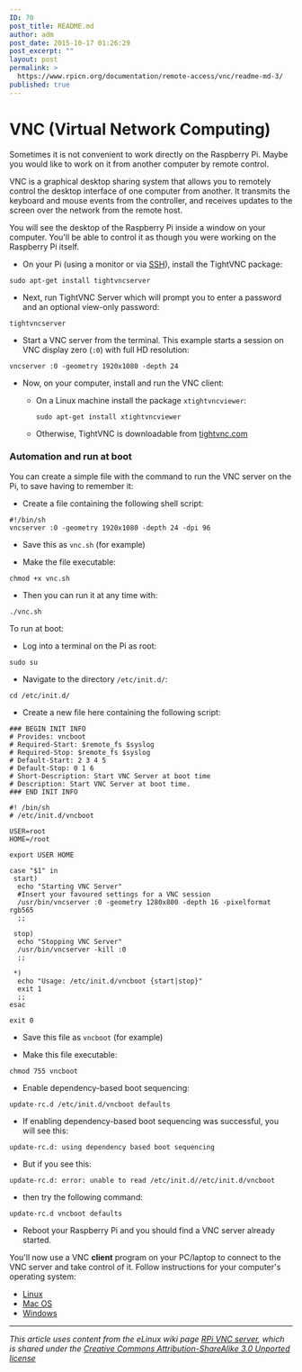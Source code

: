 ```yaml
---
ID: 70
post_title: README.md
author: adm
post_date: 2015-10-17 01:26:29
post_excerpt: ""
layout: post
permalink: >
  https://www.rpicn.org/documentation/remote-access/vnc/readme-md-3/
published: true
---
```

# VNC (Virtual Network Computing)

Sometimes it is not convenient to work directly on the Raspberry Pi. Maybe you would like to work on it from another computer by remote control.

VNC is a graphical desktop sharing system that allows you to remotely control the desktop interface of one computer from another. It transmits the keyboard and mouse events from the controller, and receives updates to the screen over the network from the remote host.

You will see the desktop of the Raspberry Pi inside a window on your computer. You'll be able to control it as though you were working on the Raspberry Pi itself.

- On your Pi (using a monitor or via [SSH](../ssh/README.md)), install the TightVNC package:

```
sudo apt-get install tightvncserver
```

- Next, run TightVNC Server which will prompt you to enter a password and an optional view-only password:

```
tightvncserver
```

- Start a VNC server from the terminal. This example starts a session on VNC display zero (```:0```) with full HD resolution:

```
vncserver :0 -geometry 1920x1080 -depth 24
```

- Now, on your computer, install and run the VNC client:

  - On a Linux machine install the package `xtightvncviewer`:

    `sudo apt-get install xtightvncviewer`

  - Otherwise, TightVNC is downloadable from [tightvnc.com](http://www.tightvnc.com/download.php)

### Automation and run at boot

You can create a simple file with the command to run the VNC server on the Pi, to save having to remember it:

- Create a file containing the following shell script:

```
#!/bin/sh
vncserver :0 -geometry 1920x1080 -depth 24 -dpi 96
```

- Save this as ```vnc.sh``` (for example)

- Make the file executable:

```
chmod +x vnc.sh
```

- Then you can run it at any time with:

```
./vnc.sh
```

To run at boot:

- Log into a terminal on the Pi as root:

```
sudo su
```

- Navigate to the directory ```/etc/init.d/```:

```
cd /etc/init.d/
```

- Create a new file here containing the following script:

```
### BEGIN INIT INFO
# Provides: vncboot
# Required-Start: $remote_fs $syslog
# Required-Stop: $remote_fs $syslog
# Default-Start: 2 3 4 5
# Default-Stop: 0 1 6
# Short-Description: Start VNC Server at boot time
# Description: Start VNC Server at boot time.
### END INIT INFO

#! /bin/sh
# /etc/init.d/vncboot

USER=root
HOME=/root

export USER HOME

case "$1" in
 start)
  echo "Starting VNC Server"
  #Insert your favoured settings for a VNC session
  /usr/bin/vncserver :0 -geometry 1280x800 -depth 16 -pixelformat rgb565
  ;;

 stop)
  echo "Stopping VNC Server"
  /usr/bin/vncserver -kill :0
  ;;

 *)
  echo "Usage: /etc/init.d/vncboot {start|stop}"
  exit 1
  ;;
esac

exit 0
```

- Save this file as ```vncboot``` (for example)

- Make this file executable:

```
chmod 755 vncboot
```

- Enable dependency-based boot sequencing:

```
update-rc.d /etc/init.d/vncboot defaults
```

- If enabling dependency-based boot sequencing was successful, you will see this:

```
update-rc.d: using dependency based boot sequencing
```

- But if you see this:

```
update-rc.d: error: unable to read /etc/init.d//etc/init.d/vncboot
```

- then try the following command:

```
update-rc.d vncboot defaults
```

- Reboot your Raspberry Pi and you should find a VNC server already started.

You'll now use a VNC **client** program on your PC/laptop to connect to the VNC server and take control of it. Follow instructions for your computer's operating system:

- [Linux](linux.md)
- [Mac OS](mac.md)
- [Windows](windows.md)

---

*This article uses content from the eLinux wiki page [RPi VNC server](http://elinux.org/RPi_VNC_Server), which is shared under the [Creative Commons Attribution-ShareAlike 3.0 Unported license](http://creativecommons.org/licenses/by-sa/3.0/)*
